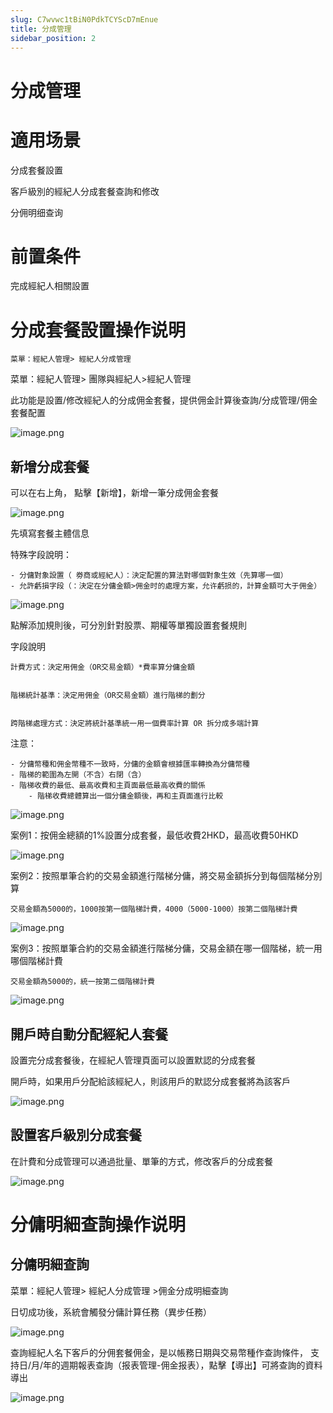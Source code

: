 ```yaml
---
slug: C7wvwc1tBiN0PdkTCYScD7mEnue
title: 分成管理
sidebar_position: 2
---
```



# 分成管理


# 適用场景


分成套餐設置


客戶級別的經紀人分成套餐查詢和修改


分佣明细查询


# 前置条件


完成經紀人相關設置


# 分成套餐設置操作说明


    菜單：經紀人管理> 經紀人分成管理 


菜單：經紀人管理> 團隊與經紀人>經紀人管理


此功能是設置/修改經紀人的分成佣金套餐，提供佣金計算後查詢/分成管理/佣金套餐配置


![image.png](/assets/74479a1f2cae9840e754e6d5dddd5f8f.png)


## **新增分成套餐**


可以在右上角， 點擊【新增】，新增一筆分成佣金套餐


![image.png](/assets/b0ac013b938a187b46235c229a2a8c93.png)


先填寫套餐主體信息


特殊字段說明：

    - 分傭對象設置（ 劵商或經紀人）：決定配置的算法對哪個對象生效（先算哪一個）
    - 允許虧損字段（：決定在分傭金額>佣金时的處理方案，允许虧损的，計算金額可大于佣金）

![image.png](/assets/8bfb981522524720ac18ecabfeb26531.png)


點解添加規則後，可分別針對股票、期權等單獨設置套餐規則


字段說明


    計費方式：決定用佣金（OR交易金額）*費率算分傭金額


    階梯統計基準：決定用佣金（OR交易金額）進行階梯的劃分


    跨階梯處理方式：決定將統計基準統一用一個費率計算 OR 拆分成多端計算


注意：

    - 分傭幣種和佣金幣種不一致時，分傭的金額會根據匯率轉換為分傭幣種
    - 階梯的範圍為左開（不含）右閉（含）
    - 階梯收費的最低、最高收費和主頁面最低最高收費的關係
        - 階梯收費總體算出一個分傭金額後，再和主頁面進行比較

![image.png](/assets/c9d2703a7e47a5762ff03cda4a4fe796.png)


案例1：按佣金總額的1%設置分成套餐，最低收費2HKD，最高收費50HKD


![image.png](/assets/711e365bd9355447096d0afe9ad556f1.png)


案例2：按照單筆合約的交易金額進行階梯分傭，將交易金額拆分到每個階梯分別算


    交易金額為5000的，1000按第一個階梯計費，4000（5000-1000）按第二個階梯計費


![image.png](/assets/14e0698fdf7d8065a544a1242450963c.png)


案例3：按照單筆合約的交易金額進行階梯分傭，交易金額在哪一個階梯，統一用哪個階梯計費


    交易金額為5000的，統一按第二個階梯計費


![image.png](/assets/9f9ccd350863409ff0b3229dfd3e8b3a.png)


## 開戶時自動分配經紀人套餐


設置完分成套餐後，在經紀人管理頁面可以設置默認的分成套餐


開戶時，如果用戶分配給該經紀人，則該用戶的默認分成套餐將為該客戶


![image.png](/assets/6c68f81a1387fdf2a7b31723a6e63efa.png)


## 設置客戶級別分成套餐


在計費和分成管理可以通過批量、單筆的方式，修改客戶的分成套餐


![image.png](/assets/1e2116e00ab002deafe2783e18fead0c.png)


# 分傭明細查詢操作说明


## 分傭明細查詢


菜單：經紀人管理> 經紀人分成管理 >佣金分成明細查詢


日切成功後，系統會觸發分傭計算任務（異步任務）


![image.png](/assets/22884e7fab1a39133f202d164ebb7689.png)


查詢經紀人名下客戶的分佣套餐佣金，是以帳務日期與交易幣種作查詢條件， 支持日/月/年的週期報表查詢（报表管理-佣金报表），點擊【導出】可將查詢的資料導出


![image.png](/assets/3143719f30313290318fda37d88c678c.png)

